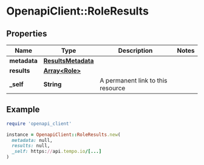 # OpenapiClient::RoleResults

## Properties

| Name | Type | Description | Notes |
| ---- | ---- | ----------- | ----- |
| **metadata** | [**ResultsMetadata**](ResultsMetadata.md) |  |  |
| **results** | [**Array&lt;Role&gt;**](Role.md) |  |  |
| **_self** | **String** | A permanent link to this resource |  |

## Example

```ruby
require 'openapi_client'

instance = OpenapiClient::RoleResults.new(
  metadata: null,
  results: null,
  _self: https://api.tempo.io/[...]
)
```

